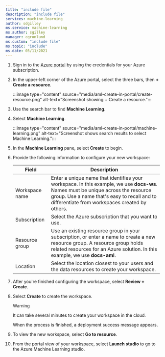 ```yaml
---
title: "include file"
description: "include file"
services: machine-learning
author: sdgilley
ms.service: machine-learning
ms.author: sgilley
manager: cgronlund
ms.custom: "include file"
ms.topic: "include"
ms.date: 05/11/2021
---
```


1. Sign in to the [Azure portal](https://portal.azure.com/) by using the credentials for your Azure subscription.

1. In the upper-left corner of the Azure portal, select the three bars, then **+ Create a resource**.

    :::image type="content" source="media/aml-create-in-portal/create-resource.png" alt-text="Screenshot showing + Create a resource.":::

1. Use the search bar to find **Machine Learning**.

1. Select **Machine Learning**.

   :::image type="content" source="media/aml-create-in-portal/machine-learning.png" alt-text="Screenshot shows search results to select Machine Learning.":::


1. In the **Machine Learning** pane, select **Create** to begin.

1. Provide the following information to configure your new workspace:

   Field|Description
   ---|---
   Workspace name |Enter a unique name that identifies your workspace. In this example, we use **docs-ws**. Names must be unique across the resource group. Use a name that's easy to recall and to differentiate from workspaces created by others.
   Subscription |Select the Azure subscription that you want to use.
   Resource group | Use an existing resource group in your subscription, or enter a name to create a new resource group. A resource group holds related resources for an Azure solution. In this example, we use **docs-aml**. 
   Location | Select the location closest to your users and the data resources to create your workspace.

1. After you're finished configuring the workspace, select **Review + Create**.
1. Select **Create** to create the workspace.

   > [!Warning]
   > It can take several minutes to create your workspace in the cloud.

   When the process is finished, a deployment success message appears.
 
 1. To view the new workspace, select **Go to resource**.
 1. From the portal view of your workspace, select **Launch studio** to go to the Azure Machine Learning studio. 

